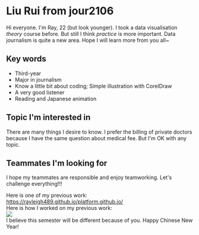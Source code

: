 # Liu Rui from jour2106

Hi everyone. I'm Ray, 22 (but look younger). I took a data visualisation *theory* course before. But still I think *practice* is more important. Data journalism is quite a new area. Hope I will learn more from you all~

## Key words
* Third-year
* Major in journalism 
* Know a little bit about coding; Simple illustration with CorelDraw
* A very good listener 
* Reading and Japanese animation

## Topic I'm interested in
There are many things I desire to know. I prefer the billing of private doctors because I have the same question about medical fee. But I'm OK with any topic. 

## Teammates I'm looking for
I hope my teammates are responsible and enjoy teamworking. Let's challenge everything!!!



Here is one of my previous work:</br>https://rayleigh489.github.io/platform.github.io/ </br>
Here is how I worked on my previous work:</br>
![](http://mmbiz.qpic.cn/mmbiz_gif/Azu3H59E5kicJzDvLd7XmheicDcaDuf15EicYv42s6dfIvcN9zCKYRwGDhiaAibwne1vP0o4W8S4q0cFge6UeicdIR0A/0?wx_fmt=gif)
</br> I believe this semester will be different because of you. Happy Chinese New Year!
